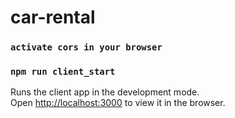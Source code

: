 # car-rental
### `activate cors in your browser`
### `npm run client_start`

Runs the client app in the development mode.<br />
Open [http://localhost:3000](http://localhost:3000) to view it in the browser.
